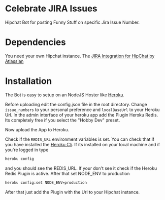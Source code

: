 # Celebrate JIRA Issues
Hipchat Bot for posting Funny Stuff on specific Jira Issue Number.

# Dependencies

You need your own Hipchat instance.
The [JIRA Integration for HipChat by Atlassian](https://marketplace.atlassian.com/plugins/com.atlassian.labs.hipchat.hipchat-for-jira-plugin/cloud/overview)

# Installation

The Bot is easy to setup on an NodeJS Hoster like [Heroku](https://heroku.com).

Before uploading edit the config.json file in the root directory. Change `issue_numbers` to your personal preference and `localBaseUrl` to your Heroku Url. In the admin interface of your heroku app add the Plugin Heroku Redis. Its completely free if you select the "Hobby Dev" preset.

Now upload the App to Heroku.

Check if the `REDIS_URL` environment variables is set. You can check that if you have installed the [Heroku Cli](https://devcenter.heroku.com/articles/heroku-command-line). If its installed on your local machine and if you're logged in type
```bash
heroku config
```
and you should see the REDIS_URL. If your don't see it check if the Heroku Redis Plugin is active.
After that set NODE_ENV to production
```bash
heroku config:set NODE_ENV=production
```
After that just add the Plugin with the Url to your Hipchat instance.
